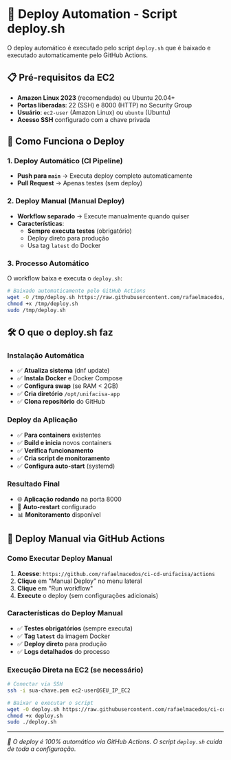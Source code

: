 # 🚀 Deploy Automation - Script deploy.sh

O deploy automático é executado pelo script `deploy.sh` que é baixado e executado automaticamente pelo GitHub Actions.

## 📋 Pré-requisitos da EC2

- **Amazon Linux 2023** (recomendado) ou Ubuntu 20.04+
- **Portas liberadas**: 22 (SSH) e 8000 (HTTP) no Security Group
- **Usuário**: `ec2-user` (Amazon Linux) ou `ubuntu` (Ubuntu)
- **Acesso SSH** configurado com a chave privada

## 🔄 Como Funciona o Deploy

### 1. Deploy Automático (CI Pipeline)
- **Push para `main`** → Executa deploy completo automaticamente
- **Pull Request** → Apenas testes (sem deploy)

### 2. Deploy Manual (Manual Deploy)
- **Workflow separado** → Execute manualmente quando quiser
- **Características**:
  - **Sempre executa testes** (obrigatório)
  - Deploy direto para produção
  - Usa tag `latest` do Docker

### 3. Processo Automático
O workflow baixa e executa o `deploy.sh`:
```bash
# Baixado automaticamente pelo GitHub Actions
wget -O /tmp/deploy.sh https://raw.githubusercontent.com/rafaelmacedos/ci-cd-unifacisa/main/deploy.sh
chmod +x /tmp/deploy.sh
sudo /tmp/deploy.sh
```

## 🛠️ O que o deploy.sh faz

### Instalação Automática
- ✅ **Atualiza sistema** (dnf update)
- ✅ **Instala Docker** e Docker Compose
- ✅ **Configura swap** (se RAM < 2GB)
- ✅ **Cria diretório** `/opt/unifacisa-app`
- ✅ **Clona repositório** do GitHub

### Deploy da Aplicação
- ✅ **Para containers** existentes
- ✅ **Build e inicia** novos containers
- ✅ **Verifica funcionamento**
- ✅ **Cria script de monitoramento**
- ✅ **Configura auto-start** (systemd)

### Resultado Final
- 🌐 **Aplicação rodando** na porta 8000
- 🔄 **Auto-restart** configurado
- 📊 **Monitoramento** disponível

## 🚀 Deploy Manual via GitHub Actions

### Como Executar Deploy Manual
1. **Acesse**: `https://github.com/rafaelmacedos/ci-cd-unifacisa/actions`
2. **Clique** em "Manual Deploy" no menu lateral
3. **Clique** em "Run workflow"
4. **Execute** o deploy (sem configurações adicionais)

### Características do Deploy Manual
- ✅ **Testes obrigatórios** (sempre executa)
- ✅ **Tag `latest`** da imagem Docker
- ✅ **Deploy direto** para produção
- ✅ **Logs detalhados** do processo

### Execução Direta na EC2 (se necessário)
```bash
# Conectar via SSH
ssh -i sua-chave.pem ec2-user@SEU_IP_EC2

# Baixar e executar o script
wget -O deploy.sh https://raw.githubusercontent.com/rafaelmacedos/ci-cd-unifacisa/main/deploy.sh
chmod +x deploy.sh
sudo ./deploy.sh
```

---

*🎯 O deploy é 100% automático via GitHub Actions. O script `deploy.sh` cuida de toda a configuração.*
